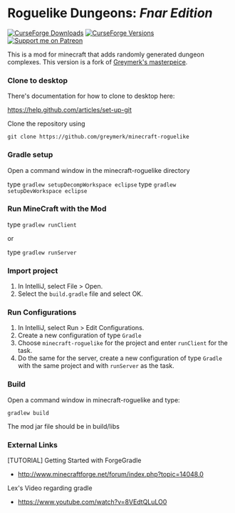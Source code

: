 Roguelike Dungeons: _Fnar Edition_
===================

[![CurseForge Downloads](http://cf.way2muchnoise.eu/fnars-roguelike-dungeons.svg)](https://www.curseforge.com/minecraft/mc-mods/fnars-roguelike-dungeons)
[![CurseForge Versions](http://cf.way2muchnoise.eu/versions/fnars-roguelike-dungeons.svg)](https://www.curseforge.com/minecraft/mc-mods/fnars-roguelike-dungeons)  
[![Support me on Patreon](https://img.shields.io/endpoint.svg?url=https%3A%2F%2Fshieldsio-patreon.vercel.app%2Fapi%3Fusername%3Dfnar%26type%3Dpatrons&style=flat)](https://patreon.com/fnar)

This is a mod for minecraft that adds randomly generated dungeon complexes. This version is a fork of [Greymerk's masterpeice](http://github.com/greymerk/minecraft-roguelike).

### Clone to desktop

There's documentation for how to clone to desktop here:

https://help.github.com/articles/set-up-git

Clone the repository using

`git clone https://github.com/greymerk/minecraft-roguelike`

### Gradle setup

Open a command window in the minecraft-roguelike directory

type `gradlew setupDecompWorkspace eclipse`
type `gradlew setupDevWorkspace eclipse`

### Run MineCraft with the Mod

type `gradlew runClient`

or 

type `gradlew runServer`

### Import project

1. In IntelliJ, select File > Open.
1. Select the `build.gradle` file and select OK.

### Run Configurations

1. In IntelliJ, select Run > Edit Configurations.
1. Create a new configuration of type `Gradle` 
1. Choose `minecraft-roguelike` for the project and enter `runClient` for the task.
1. Do the same for the server, create a new configuration of type `Gradle` with the same project and with `runServer` as the task.

### Build

Open a command window in minecraft-roguelike and type:

`gradlew build`

The mod jar file should be in build/libs

### External Links

[TUTORIAL] Getting Started with ForgeGradle
* http://www.minecraftforge.net/forum/index.php?topic=14048.0

Lex's Video regarding gradle
* https://www.youtube.com/watch?v=8VEdtQLuLO0
